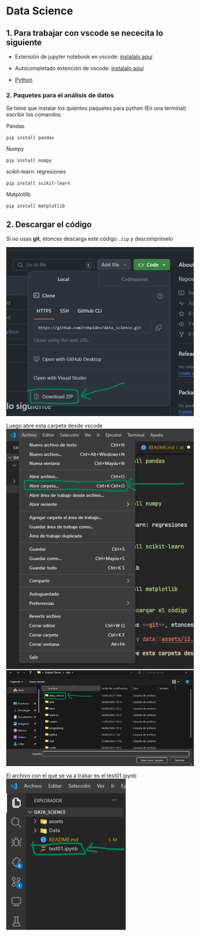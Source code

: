 # Data Science

## 1. Para trabajar con vscode se nececita lo siguiente

* Extensión de jupyter notebook en vscode:
[instalalo aquí](https://marketplace.visualstudio.com/items?itemName=ms-toolsai.jupyter)

* Autocompletado extención de vscode:
[instalalo aquí](https://marketplace.visualstudio.com/items?itemName=ms-python.python)

* [Python](https://www.python.org/ftp/python/3.12.3/python-3.12.3-amd64.exe)

### 2. Paquetes para el análisis de datos

Se tiene que instalar los quientes paquetes para
python (En una terminal) escribir los comandos.

Pandas

```shell
pip install pandas
```

Numpy

```shell
pip install numpy
```

scikit-learn: regresiones

```shell
pip install scikit-learn
```

Matplotlib

```shell
pip install matplotlib
```

## 2. Descargar el código

Si no usas **git**, etonces descarga este código ```.zip``` y descomprimelo

![Código y data](assets/i1.png)

Luego abre esta carpeta desde vscode
![Abririr carpeta](assets/i2.png)
![Seleccionar carpeta](assets/i3.png)

El archivo con el que se va a trabar es el test01.ipynb
![Archivo a abrir](assets/i4.png)